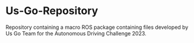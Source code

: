 # Us-Go-Repository
Repository containing a  macro ROS package containing files developed by Us Go Team for the Autonomous Driving Challenge 2023.
